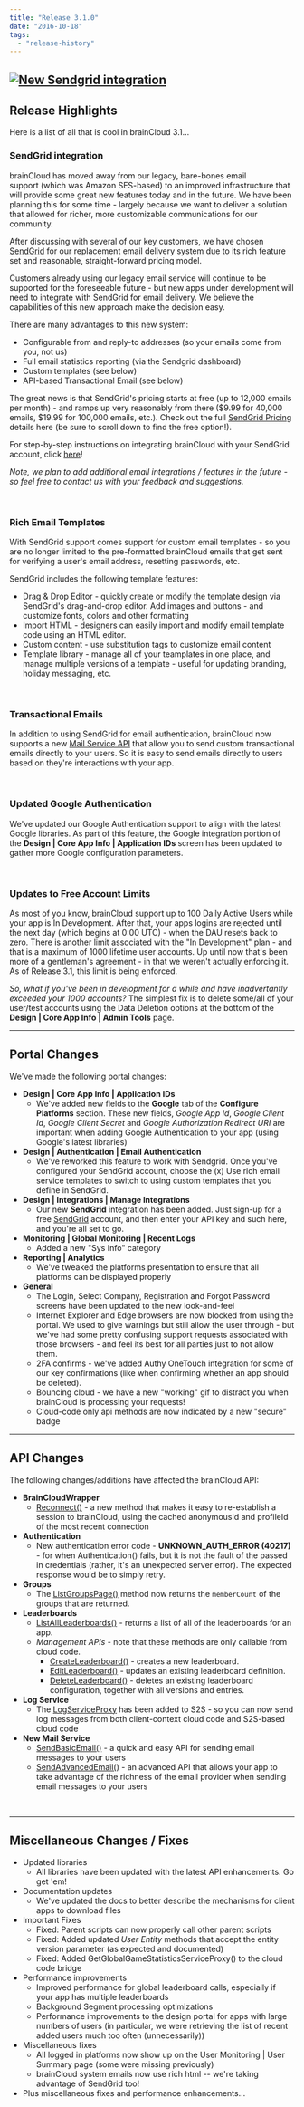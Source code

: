 ```yaml
---
title: "Release 3.1.0"
date: "2016-10-18"
tags: 
  - "release-history"
---
```


## [![New Sendgrid integration](images/BC_TwitterPromo_3-1_SendGrid_1024x512.png)](images/BC_TwitterPromo_3-1_SendGrid_1024x512.png)

## Release Highlights

Here is a list of all that is cool in brainCloud 3.1...

### SendGrid integration

brainCloud has moved away from our legacy, bare-bones email support (which was Amazon SES-based) to an improved infrastructure that will provide some great new features today and in the future. We have been planning this for some time - largely because we want to deliver a solution that allowed for richer, more customizable communications for our community.

After discussing with several of our key customers, we have chosen [SendGrid](http://sendgrid.com) for our replacement email delivery system due to its rich feature set and reasonable, straight-forward pricing model.

Customers already using our legacy email service will continue to be supported for the foreseeable future - but new apps under development will need to integrate with SendGrid for email delivery. We believe the capabilities of this new approach make the decision easy.

There are many advantages to this new system:

- Configurable from and reply-to addresses (so your emails come from you, not us)
- Full email statistics reporting (via the Sendgrid dashboard)
- Custom templates (see below)
- API-based Transactional Email (see below)

The great news is that SendGrid's pricing starts at free (up to 12,000 emails per month) - and ramps up very reasonably from there ($9.99 for 40,000 emails, $19.99 for 100,000 emails, etc.). Check out the full [SendGrid Pricing](https://sendgrid.com/pricing/) details here (be sure to scroll down to find the free option!).

For step-by-step instructions on integrating brainCloud with your SendGrid account, click [here](/learn/portal-tutorials/email-integration-sendgrid/)!

_Note, we plan to add additional email integrations / features in the future - so feel free to contact us with your feedback and suggestions._

 

### **Rich Email Templates**

With SendGrid support comes support for custom email templates - so you are no longer limited to the pre-formatted brainCloud emails that get sent for verifying a user's email address, resetting passwords, etc.

SendGrid includes the following template features:

- Drag & Drop Editor - quickly create or modify the template design via SendGrid's drag-and-drop editor. Add images and buttons - and customize fonts, colors and other formatting
- Import HTML - designers can easily import and modify email template code using an HTML editor.
- Custom content - use substitution tags to customize email content
- Template library - manage all of your teamplates in one place, and manage multiple versions of a template - useful for updating branding, holiday messaging, etc.

 

### Transactional Emails

In addition to using SendGrid for email authentication, brainCloud now supports a new [Mail Service API](/api/capi/mail) that allow you to send custom transactional emails directly to your users. So it is easy to send emails directly to users based on they're interactions with your app.

 

### Updated Google Authentication

We've updated our Google Authentication support to align with the latest Google libraries. As part of this feature, the Google integration portion of the **Design | Core App Info | Application IDs** screen has been updated to gather more Google configuration parameters.

 

### Updates to Free Account Limits

As most of you know, brainCloud support up to 100 Daily Active Users while your app is In Development. After that, your apps logins are rejected until the next day (which begins at 0:00 UTC) - when the DAU resets back to zero. There is another limit associated with the "In Development" plan - and that is a maximum of 1000 lifetime user accounts. Up until now that's been more of a gentleman's agreement - in that we weren't actually enforcing it. As of Release 3.1, this limit is being enforced.

_So, what if you've been in development for a while and have inadvertantly exceeded your 1000 accounts?_ The simplest fix is to delete some/all of your user/test accounts using the Data Deletion options at the bottom of the **Design | Core App Info | Admin Tools** page.

* * *

## Portal Changes

We've made the following portal changes:

- **Design | Core App Info | Application IDs**
    - We've added new fields to the **Google** tab of the **Configure Platforms** section. These new fields, _Google App Id_, _Google Client Id_, _Google Client Secret_ and _Google Authorization Redirect URI_ are important when adding Google Authentication to your app (using Google's latest libraries)
- **Design | Authentication | Email Authentication**
    - We've reworked this feature to work with Sendgrid. Once you've configured your SendGrid account, choose the (x) Use rich email service templates to switch to using custom templates that you define in SendGrid.
- **Design | Integrations | Manage Integrations**
    - Our new **SendGrid** integration has been added. Just sign-up for a free [SendGrid](http://sendgrid.com) account, and then enter your API key and such here, and you're all set to go.
- **Monitoring | Global Monitoring | Recent Logs**
    - Added a new "Sys Info" category
- **Reporting | Analytics**
    - We've tweaked the platforms presentation to ensure that all platforms can be displayed properly
- **General**
    - The Login, Select Company, Registration and Forgot Password screens have been updated to the new look-and-feel
    - Internet Explorer and Edge browsers are now blocked from using the portal. We used to give warnings but still allow the user through - but we've had some pretty confusing support requests associated with those browsers - and feel its best for all parties just to not allow them.
    - 2FA confirms - we've added Authy OneTouch integration for some of our key confirmations (like when confirming whether an app should be deleted).
    - Bouncing cloud - we have a new "working" gif to distract you when brainCloud is processing your requests!
    - Cloud-code only api methods are now indicated by a new "secure" badge

* * *

## API Changes

The following changes/additions have affected the brainCloud API:

- **BrainCloudWrapper**
    - [Reconnect()](/api/wrapper/reconnect) - a new method that makes it easy to re-establish a session to brainCloud, using the cached anonymousId and profileId of the most recent connection
- **Authentication**
    - New authentication error code - **UNKNOWN\_AUTH\_ERROR (40217)** - for when Authentication() fails, but it is not the fault of the passed in credentials (rather, it's an unexpected server error). The expected response would be to simply retry.
- **Groups**
    - The [ListGroupsPage()](/api/capi/group/listgroupspage) method now returns the `memberCount` of the groups that are returned.
- **Leaderboards**
    - [ListAllLeaderboards()](/api/capi/leaderboard/listallleaderboards) - returns a list of all of the leaderboards for an app.
    - _Management APIs_ - note that these methods are only callable from cloud code.
        - [CreateLeaderboard()](/api/capi/leaderboard/createleaderboard) - creates a new leaderboard.
        - [EditLeaderboard()](/api/capi/leaderboard/editleaderboard) - updates an existing leaderboard definition.
        - [DeleteLeaderboard()](/api/capi/leaderboard/deleteleaderboards) - deletes an existing leaderboard configuration, together with all versions and entries.
- **Log Service**
    - The [LogServiceProxy](/api/cc/bridge/getlogserviceproxy) has been added to S2S - so you can now send log messages from both client-context cloud code and S2S-based cloud code
- **New Mail Service**
    - [SendBasicEmail()](/api/capi/mail/sendbasicemail) - a quick and easy API for sending email messages to your users
    - [SendAdvancedEmail()](/api/capi/mail/sendadvancedemail) - an advanced API that allows your app to take advantage of the richness of the email provider when sending email messages to your users

 

* * *

## Miscellaneous Changes / Fixes

- Updated libraries
    - All libraries have been updated with the latest API enhancements. Go get 'em!
- Documentation updates
    - We've updated the docs to better describe the mechanisms for client apps to download files
- Important Fixes
    - Fixed: Parent scripts can now properly call other parent scripts
    - Fixed: Added updated _User Entity_ methods that accept the entity version parameter (as expected and documented)
    - Fixed: Added GetGlobalGameStatisticsServiceProxy() to the cloud code bridge
- Performance improvements
    - Improved performance for global leaderboard calls, especially if your app has multiple leaderboards
    - Background Segment processing optimizations
    - Performance improvements to the design portal for apps with large numbers of users (in particular, we were retrieving the list of recent added users much too often (unnecessarily))
- Miscellaneous fixes
    - All logged in platforms now show up on the User Monitoring | User Summary page (some were missing previously)
    - brainCloud system emails now use rich html -- we're taking advantage of SendGrid too!
- Plus miscellaneous fixes and performance enhancements...
